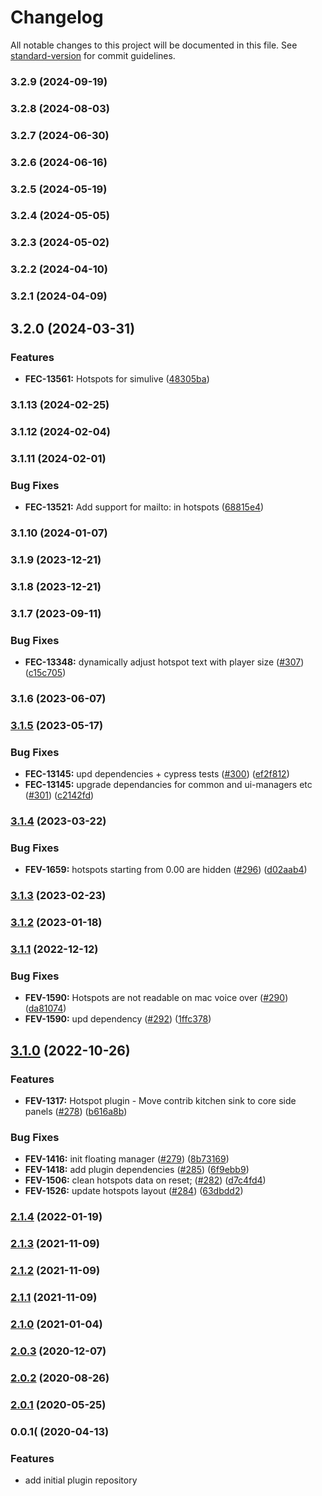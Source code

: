 # Changelog

All notable changes to this project will be documented in this file. See [standard-version](https://github.com/conventional-changelog/standard-version) for commit guidelines.

### 3.2.9 (2024-09-19)

### 3.2.8 (2024-08-03)

### 3.2.7 (2024-06-30)

### 3.2.6 (2024-06-16)

### 3.2.5 (2024-05-19)

### 3.2.4 (2024-05-05)

### 3.2.3 (2024-05-02)

### 3.2.2 (2024-04-10)

### 3.2.1 (2024-04-09)

## 3.2.0 (2024-03-31)


### Features

* **FEC-13561:** Hotspots for simulive ([48305ba](https://github.com/kaltura/playkit-js-hotspots/commit/48305ba24bb608fb218de92ecbad2a28b1dbd679))

### 3.1.13 (2024-02-25)

### 3.1.12 (2024-02-04)

### 3.1.11 (2024-02-01)


### Bug Fixes

* **FEC-13521:** Add support for mailto: in hotspots ([68815e4](https://github.com/kaltura/playkit-js-hotspots/commit/68815e4405236de80ddaa8dc7e62acf2d47b5e42))

### 3.1.10 (2024-01-07)

### 3.1.9 (2023-12-21)

### 3.1.8 (2023-12-21)

### 3.1.7 (2023-09-11)


### Bug Fixes

* **FEC-13348:** dynamically adjust hotspot text with player size ([#307](https://github.com/kaltura/playkit-js-hotspots/issues/307)) ([c15c705](https://github.com/kaltura/playkit-js-hotspots/commit/c15c70548a71971dc4a166ce225788cab34d88e3))

### 3.1.6 (2023-06-07)

### [3.1.5](https://github.com/kaltura/playkit-js-hotspots/compare/v3.1.4...v3.1.5) (2023-05-17)


### Bug Fixes

* **FEC-13145:** upd dependencies + cypress tests ([#300](https://github.com/kaltura/playkit-js-hotspots/issues/300)) ([ef2f812](https://github.com/kaltura/playkit-js-hotspots/commit/ef2f81218dee2bb82dd86ef692209d3d1e1755ab))
* **FEC-13145:** upgrade dependancies for common and ui-managers etc ([#301](https://github.com/kaltura/playkit-js-hotspots/issues/301)) ([c2142fd](https://github.com/kaltura/playkit-js-hotspots/commit/c2142fdc794159d04f93026015f74e8c400e9599))

### [3.1.4](https://github.com/kaltura/playkit-js-hotspots/compare/v3.1.3...v3.1.4) (2023-03-22)


### Bug Fixes

* **FEV-1659:** hotspots starting from 0.00 are hidden ([#296](https://github.com/kaltura/playkit-js-hotspots/issues/296)) ([d02aab4](https://github.com/kaltura/playkit-js-hotspots/commit/d02aab4cc92295b711d1f93e38148ac03010a491))

### [3.1.3](https://github.com/kaltura/playkit-js-hotspots/compare/v3.1.2...v3.1.3) (2023-02-23)

### [3.1.2](https://github.com/kaltura/playkit-js-hotspots/compare/v3.1.1...v3.1.2) (2023-01-18)

### [3.1.1](https://github.com/kaltura/playkit-js-hotspots/compare/v3.1.0...v3.1.1) (2022-12-12)


### Bug Fixes

* **FEV-1590:** Hotspots are not readable on mac voice over ([#290](https://github.com/kaltura/playkit-js-hotspots/issues/290)) ([da81074](https://github.com/kaltura/playkit-js-hotspots/commit/da81074921fb9b9720d674cf09f298d956df347f))
* **FEV-1590:** upd dependency ([#292](https://github.com/kaltura/playkit-js-hotspots/issues/292)) ([1ffc378](https://github.com/kaltura/playkit-js-hotspots/commit/1ffc378666ca8f9dfd71bdbcbefc7d115e175984))

## [3.1.0](https://github.com/kaltura/playkit-js-hotspots/compare/v2.1.4...v3.1.0) (2022-10-26)


### Features

* **FEV-1317:** Hotspot plugin - Move contrib kitchen sink to core side panels ([#278](https://github.com/kaltura/playkit-js-hotspots/issues/278)) ([b616a8b](https://github.com/kaltura/playkit-js-hotspots/commit/b616a8ba96f94cc0b83c313e89bad65871e486c3))


### Bug Fixes

* **FEV-1416:** init floating manager ([#279](https://github.com/kaltura/playkit-js-hotspots/issues/279)) ([8b73169](https://github.com/kaltura/playkit-js-hotspots/commit/8b731690023450743c78c38ce923bd6db03f86b6))
* **FEV-1418:** add plugin dependencies ([#285](https://github.com/kaltura/playkit-js-hotspots/issues/285)) ([6f9ebb9](https://github.com/kaltura/playkit-js-hotspots/commit/6f9ebb9e11b90403e718b1ad44b4b83867a98e83))
* **FEV-1506:** clean hotspots data on reset; ([#282](https://github.com/kaltura/playkit-js-hotspots/issues/282)) ([d7c4fd4](https://github.com/kaltura/playkit-js-hotspots/commit/d7c4fd4096dc6ef19955d06add3ac35025ec82ab))
* **FEV-1526:** update hotspots layout ([#284](https://github.com/kaltura/playkit-js-hotspots/issues/284)) ([63dbdd2](https://github.com/kaltura/playkit-js-hotspots/commit/63dbdd24d35c174e9ffde541fac53ccaa568cab1))

### [2.1.4](https://github.com/kaltura/playkit-js-hotspots/compare/v2.1.3...v2.1.4) (2022-01-19)

### [2.1.3](https://github.com/kaltura/playkit-js-hotspots/compare/v2.1.2...v2.1.3) (2021-11-09)

### [2.1.2](https://github.com/kaltura/playkit-js-hotspots/compare/v2.1.1...v2.1.2) (2021-11-09)

### [2.1.1](https://github.com/kaltura/playkit-js-hotspots/compare/v2.1.0...v2.1.1) (2021-11-09)

### [2.1.0](https://github.com/kaltura/playkit-js-hotspots/compare/v2.0.3...v2.1.0) (2021-01-04)

### [2.0.3](https://github.com/kaltura/playkit-js-hotspots/compare/v2.0.2...v2.0.3) (2020-12-07)

### [2.0.2](https://github.com/kaltura/playkit-js-hotspots/compare/v2.0.1...v2.0.2) (2020-08-26)

### [2.0.1](https://github.com/kaltura/playkit-js-hotspots/compare/v2.0.0...v2.0.1) (2020-05-25)

### 0.0.1( (2020-04-13)


### Features

* add initial plugin repository

